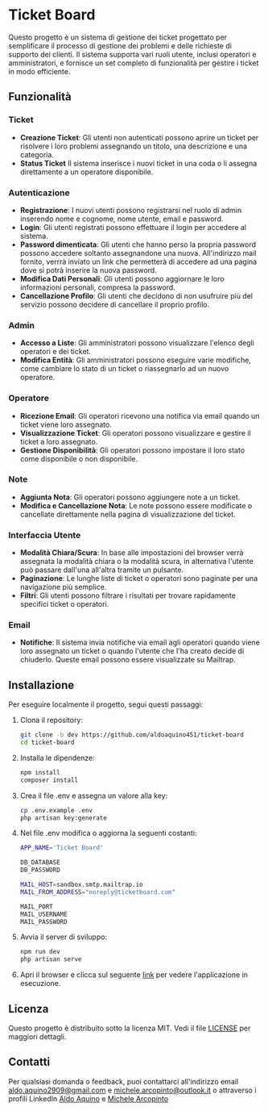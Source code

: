 Ticket Board
===

Questo progetto è un sistema di gestione dei ticket progettato per semplificare il processo di gestione dei problemi e delle richieste di supporto dei clienti. Il sistema supporta vari ruoli utente, inclusi operatori e amministratori, e fornisce un set completo di funzionalità per gestire i ticket in modo efficiente.


## Funzionalità

### Ticket
- **Creazione Ticket**: Gli utenti non autenticati possono aprire un ticket per risolvere i loro problemi assegnando un titolo, una descrizione e una categoria.
- **Status Ticket** Il sistema inserisce i nuovi ticket in una coda o li assegna direttamente a un operatore disponibile.

### Autenticazione
- **Registrazione**: I nuovi utenti possono registrarsi nel ruolo di admin inserendo nome e cognome, nome utente, email e password.
- **Login**: Gli utenti registrati possono effettuare il login per accedere al sistema.
- **Password dimenticata**: Gli utenti che hanno perso la propria password possono accedere soltanto assegnandone una nuova. 
All'indirizzo mail fornito, verrrà inviato un link che permetterà di accedere ad una pagina dove si potrà inserire la nuova password.
- **Modifica Dati Personali**: Gli utenti possono aggiornare le loro informazioni personali, compresa la password.
- **Cancellazione Profilo**: Gli utenti che decidono di non usufruire più del servizio possono decidere di cancellare il proprio profilo.

### Admin
- **Accesso a Liste**: Gli amministratori possono visualizzare l'elenco degli operatori e dei ticket.
- **Modifica Entità**: Gli amministratori possono eseguire varie modifiche, come cambiare lo stato di un ticket o riassegnarlo ad un nuovo operatore.

### Operatore
- **Ricezione Email**: Gli operatori ricevono una notifica via email quando un ticket viene loro assegnato.
- **Visualizzazione Ticket**: Gli operatori possono visualizzare e gestire il ticket a loro assegnato.
- **Gestione Disponibilità**: Gli operatori possono impostare il loro stato come disponibile o non disponibile.

### Note
- **Aggiunta Nota**: Gli operatori possono aggiungere note a un ticket.
- **Modifica e Cancellazione Nota**: Le note possono essere modificate o cancellate direttamente nella pagina di visualizzazione del ticket.

### Interfaccia Utente
- **Modalità Chiara/Scura**: In base alle impostazioni del browser verrà assegnata la modalità chiara o la modalità scura, in alternativa l'utente può passare dall'una all'altra tramite un pulsante.
- **Paginazione**: Le lunghe liste di ticket o operatori sono paginate per una navigazione più semplice.
- **Filtri**: Gli utenti possono filtrare i risultati per trovare rapidamente specifici ticket o operatori.

### Email
- **Notifiche**: Il sistema invia notifiche via email agli operatori quando viene loro assegnato un ticket o quando l'utente che l'ha creato decide di chiuderlo. Queste email possono essere visualizzate su Mailtrap.


## Installazione

Per eseguire localmente il progetto, segui questi passaggi:

1. Clona il repository:
    ```bash
    git clone -b dev https://github.com/aldoaquino451/ticket-board
    cd ticket-board
    ```

2. Installa le dipendenze:
    ```bash
    npm install
    composer install
    ```

3. Crea il file .env e assegna un valore alla key:
    ```bash
    cp .env.example .env
    php artisan key:generate
    ```

4. Nel file .env modifica o aggiorna la seguenti costanti:
    ```bash
    APP_NAME='Ticket Board'

    DB_DATABASE
    DB_PASSWORD

    MAIL_HOST=sandbox.smtp.mailtrap.io
    MAIL_FROM_ADDRESS="noreply@ticketboard.com"

    MAIL_PORT
    MAIL_USERNAME
    MAIL_PASSWORD
    ```

5. Avvia il server di sviluppo:
    ```bash
    npm run dev
    php artisan serve
    ```

5. Apri il browser e clicca sul seguente [link](http://127.0.0.1:8000/) per vedere l'applicazione in esecuzione.


## Licenza

Questo progetto è distribuito sotto la licenza MIT. Vedi il file [LICENSE](LICENSE) per maggiori dettagli.

## Contatti

Per qualsiasi domanda o feedback, puoi contattarci all'indirizzo email [aldo.aquino2909@gmail.com](mailto:aldo.aquino2909@gmail.com) e [michele.arcopinto@outlook.it](mailto:michele.arcopinto@outlook.it) o attraverso i profili LinkedIn [Aldo Aquino](https://www.linkedin.com/in/aldo-aquino-dev/) e [Michele Arcopinto](https://www.linkedin.com/in/michele-arcopinto/) 


